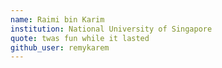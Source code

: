 ```yaml
---
name: Raimi bin Karim
institution: National University of Singapore
quote: twas fun while it lasted
github_user: remykarem
---
```

